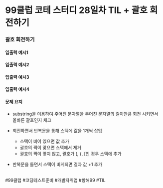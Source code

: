 # 99클럽 코테 스터디 28일차 TIL + 괄호 회전하기

### 괄호 회전하기


#### 입출력 예시1


#### 입출력 예시2


#### 입출력 예시3


#### 입출력 예시4



#### 문제 요지
- substring을 이용하여 주어진 문자열을 주어진 문자열의 길이만큼 회전 시키면서 올바른 괄호인지 체크
- 회전하면서 반복문을 통해 스택에 값을 1개씩 삽입

    - 스택이 비어 있으면 값 추가
    - 괄호의 짝이 맞으면 스택에서 제거
    - 괄호의 짝이 맞지 않고, 괄호가 (, {, [인 경우 스택에 추가

- 반복문을 돌면서 스택이 비게되면 결과 값 +1 추가


<br>
#99클럽 #코딩테스트준비 #개발자취업 #항해99 #TIL
